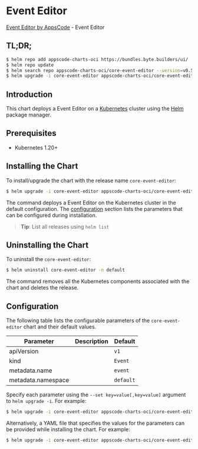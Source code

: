 # Event Editor

[Event Editor by AppsCode](https://appscode.com) - Event Editor

## TL;DR;

```bash
$ helm repo add appscode-charts-oci https://bundles.byte.builders/ui/
$ helm repo update
$ helm search repo appscode-charts-oci/core-event-editor --version=v0.5.0
$ helm upgrade -i core-event-editor appscode-charts-oci/core-event-editor -n default --create-namespace --version=v0.5.0
```

## Introduction

This chart deploys a Event Editor on a [Kubernetes](http://kubernetes.io) cluster using the [Helm](https://helm.sh) package manager.

## Prerequisites

- Kubernetes 1.20+

## Installing the Chart

To install/upgrade the chart with the release name `core-event-editor`:

```bash
$ helm upgrade -i core-event-editor appscode-charts-oci/core-event-editor -n default --create-namespace --version=v0.5.0
```

The command deploys a Event Editor on the Kubernetes cluster in the default configuration. The [configuration](#configuration) section lists the parameters that can be configured during installation.

> **Tip**: List all releases using `helm list`

## Uninstalling the Chart

To uninstall the `core-event-editor`:

```bash
$ helm uninstall core-event-editor -n default
```

The command removes all the Kubernetes components associated with the chart and deletes the release.

## Configuration

The following table lists the configurable parameters of the `core-event-editor` chart and their default values.

|     Parameter      | Description |       Default        |
|--------------------|-------------|----------------------|
| apiVersion         |             | <code>v1</code>      |
| kind               |             | <code>Event</code>   |
| metadata.name      |             | <code>event</code>   |
| metadata.namespace |             | <code>default</code> |


Specify each parameter using the `--set key=value[,key=value]` argument to `helm upgrade -i`. For example:

```bash
$ helm upgrade -i core-event-editor appscode-charts-oci/core-event-editor -n default --create-namespace --version=v0.5.0 --set apiVersion=v1
```

Alternatively, a YAML file that specifies the values for the parameters can be provided while
installing the chart. For example:

```bash
$ helm upgrade -i core-event-editor appscode-charts-oci/core-event-editor -n default --create-namespace --version=v0.5.0 --values values.yaml
```
